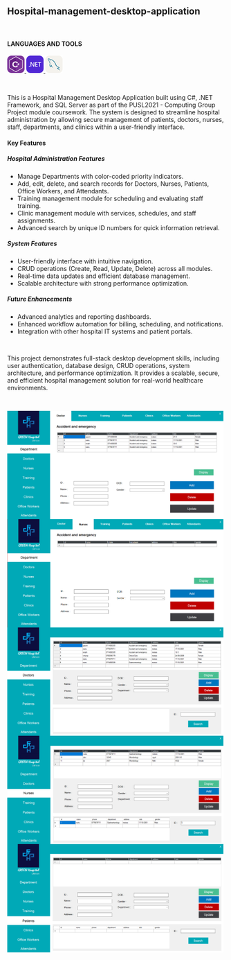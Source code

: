 <h2 align="left">Hospital-management-desktop-application</h2><br/>

<h4 align="left">LANGUAGES AND TOOLS</h4>
<p align="left"> 
<a href="https://learn.microsoft.com/en-us/dotnet/csharp/" target="_blank" rel="noreferrer"> <img src="Readme_img/Csharp.png" alt="csharp" width="40" height="40"/> </a>
<a href="https://dotnet.microsoft.com/" target="_blank" rel="noreferrer"> <img src="Readme_img/DotNet.png" alt=".net" width="40" height="40"/> </a>
<a href="https://www.microsoft.com/sql-server" target="_blank" rel="noreferrer"> <img src="Readme_img/MySQL-Light.svg" alt="sqlserver" width="40" height="40"/> </a>
</p><br/>

<p align="left">
This is a Hospital Management Desktop Application built using C#, .NET Framework, and SQL Server as part of the PUSL2021 - Computing Group Project module coursework.  
The system is designed to streamline hospital administration by allowing secure management of patients, doctors, nurses, staff, departments, and clinics within a user-friendly interface.
</p>

<h4 align="left">Key Features </h4>


<h5 align="left">Hospital Administration Features</h5>
<ul align="left">
  <li>Manage Departments with color-coded priority indicators.</li>
  <li>Add, edit, delete, and search records for Doctors, Nurses, Patients, Office Workers, and Attendants.</li>
  <li>Training management module for scheduling and evaluating staff training.</li>
  <li>Clinic management module with services, schedules, and staff assignments.</li>
  <li>Advanced search by unique ID numbers for quick information retrieval.</li>
</ul>

<h5 align="left">System Features</h5>
<ul align="left">
  <li>User-friendly interface with intuitive navigation.</li>
  <li>CRUD operations (Create, Read, Update, Delete) across all modules.</li>
  <li>Real-time data updates and efficient database management.</li>
  <li>Scalable architecture with strong performance optimization.</li>
</ul>

<h5 align="left">Future Enhancements</h5>
<ul align="left">
  <li>Advanced analytics and reporting dashboards.</li>
  <li>Enhanced workflow automation for billing, scheduling, and notifications.</li>
  <li>Integration with other hospital IT systems and patient portals.</li>
</ul>

<br/>

<p align="left">
This project demonstrates full-stack desktop development skills, including user authentication, database design, CRUD operations, system architecture, and performance optimization.  
It provides a scalable, secure, and efficient hospital management solution for real-world healthcare environments.
</p><br/>

<img src="Readme_img/1.png" alt="login" width="500" height="250"  align="left"/><br/>
<img src="Readme_img/2.png" alt="home" width="500" height="250"  align="left"/><br/>
<img src="Readme_img/3.png" alt="doctors" width="500" height="250"  align="left"/><br/>
<img src="Readme_img/4.png" alt="nurses" width="500" height="250"  align="left"/><br/>
<img src="Readme_img/5.png" alt="patients" width="500" height="250"  align="left"/><br/>

